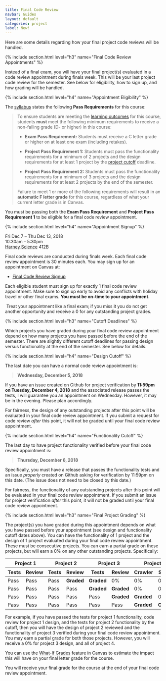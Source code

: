 ```yaml
---
title: Final Code Review
navbar: Guides
layout: default
categories: project
label: New!
---
```


Here are some details regarding how your final project code reviews will be handled.

{% include section.html level="h3" name="Final Code Review Appointments" %}

Instead of a final exam, you will have your final project(s) evaluated in a code review appointment during finals week. This will be your last project code review for the semester. See below for eligibility, how to sign up, and how grading will be handled.

{% include section.html level="h4" name="Appointment Eligibility" %}

<p>The <a href="{{ "syllabus.html" | relative_url }}">syllabus</a> states the following <strong>Pass Requirements</strong> for this course:</p>

<blockquote>
<p>To ensure students are meeting the <a href="https://usf-cs212-fall2018.github.io/syllabus.html#learning-outcomes">learning outcomes</a> for this course, students <strong>must</strong> meet the following minimum requirements to receive a non-failing grade (D- or higher) in this course:</p>

<ul>
  <li><p><strong>Exam Pass Requirement:</strong> Students must receive a C letter grade or higher on at least one exam (including retakes).</p></li>

  <li><p><strong>Project Pass Requirement 1:</strong> Students must pass the functionality requirements for a minimum of 2 projects and the design requirements for at least 1 project by the <a href="https://usf-cs212-fall2018.github.io/syllabus.html#important-dates">project cutoff</a> deadline.</p></li>

  <li><p><strong>Project Pass Requirement 2:</strong> Students must pass the functionality requirements for a minimum of 3 projects and the design requirements for at least 2 projects by the end of the semester.</p></li>
</ul>

<p>Failure to meet 1 or more of the following requirements will result in an <strong>automatic F letter grade</strong> for this course, regardless of what your current letter grade is in Canvas.</p>
</blockquote>

<p>You must be passing both the <strong>Exam Pass Requirement</strong> and <strong>Project Pass Requirement 1</strong> to be eligible for a final code review appointment.</p>

{% include section.html level="h4" name="Appointment Signup" %}

<p>
  <i class="fas fa-fw fa-calendar-alt"></i> Fri Dec 7 &ndash; Thu Dec 13, 2018<br>
  <i class="fas fa-fw fa-clock"></i> 10:30am &ndash; 5:30pm<br>
  <i class="fas fa-fw fa-map-marker-alt"></i> <a href="https://www.usfca.edu/campus-buildings-services/main-campus/harney-science">Harney Science</a> 412B
</p>

Final code reviews are conducted during finals week. Each final code review appointment is 30 minutes each. You may sign up for an appointment on Canvas at:

  - [Final Code Review Signup](https://usfca.instructure.com/calendar2#view_name=agenda&view_start=2018-12-07&find_appointment=course_1579367)

Each eligible student must sign up for exactly 1 final code review appointment. Make sure to sign up early to avoid any conflicts with holiday travel or other final exams. **You must be on-time to your appointment.**

<article class="message is-danger">
  <div class="message-body"><i class="far fa-exclamation-triangle"></i>&nbsp;Treat your appointment like a final exam; if you miss it you do not get another opportunity and receive a 0 for any outstanding project grades.</div>
</article>

{% include section.html level="h3" name="Cutoff Deadlines" %}

Which projects you have graded during your final code review appointment depend on how many projects you have passed before the end of the semester. There are slightly different cutoff deadlines for passing design versus functionality at the end of the semester. See below for details.

{% include section.html level="h4" name="Design Cutoff" %}

The last date you can have a normal code review appointment is:

> **Wednesday, December 5, 2018**

If you have an issue created on Github for project verification by <strong class="has-text-danger">11:59pm on Tuesday, December 4, 2018</strong> and the associated release passes the tests, I will guarantee you an appointment on Wednesday. However, it may be in the evening. Please plan accordingly.

For fairness, the design of any outstanding projects after this point will be evaluated in your final code review appointment. If you submit a request for code review *after* this point, it will not be graded until your final code review appointment.

{% include section.html level="h4" name="Functionality Cutoff" %}

The last day to have project functionality verified before your final code review appointment is:

> **Thursday, December 6, 2018**

Specifically, you must have a release that passes the functionality tests and an issue *properly* created on Github asking for verification by 11:59pm on this date. (The issue does not need to be closed by this date.)

For fairness, the functionality of any outstanding projects after this point will be evaluated in your final code review appointment. If you submit an issue for project verification *after* this point, it will not be graded until your final code review appointment.

{% include section.html level="h3" name="Final Project Grading" %}

The project(s) you have graded during this appointment depends on what you have passed before your appointment (see design and functionality cutoff dates above). You can have the functionality of 1 project and the design of 1 project evaluated during your final code review appointment. These must be consecutive projects. You can earn a partial grade on these projects, but will earn a 0% on any other outstanding projects. Specifically:

<table class="table is-hoverable">

<thead>
<tr>
  <th colspan="2" class="has-text-centered">Project 1</th>
  <th colspan="2" class="has-text-centered">Project 2</th>
  <th colspan="2" class="has-text-centered">Project 3</th>
  <th colspan="2" class="has-text-centered">Project 4</th>
</tr>

<tr>
  <th class="has-text-centered is-size-7">Tests</th>
  <th class="has-text-centered is-size-7">Review</th>

  <th class="has-text-centered is-size-7">Tests</th>
  <th class="has-text-centered is-size-7">Review</th>

  <th class="has-text-centered is-size-7">Tests</th>
  <th class="has-text-centered is-size-7">Review</th>

  <th class="has-text-centered is-size-7">Crawler</th>
  <th class="has-text-centered is-size-7">Search</th>
</tr>
</thead>

<tbody>
<tr>
  <td class="has-text-centered">Pass</td>
  <td class="has-text-centered">Pass</td>

  <td class="has-text-centered">Pass</td>
  <td class="has-text-centered"><strong class="has-text-primary">Graded</strong></td>

  <td class="has-text-centered"><strong class="has-text-primary">Graded</strong></td>
  <td class="has-text-centered">0%</td>

  <td class="has-text-centered">0%</td>
  <td class="has-text-centered">0%</td>
</tr>

<tr>
  <td class="has-text-centered">Pass</td>
  <td class="has-text-centered">Pass</td>

  <td class="has-text-centered">Pass</td>
  <td class="has-text-centered">Pass</td>

  <td class="has-text-centered"><strong class="has-text-primary">Graded</strong></td>
  <td class="has-text-centered"><strong class="has-text-primary">Graded</strong></td>

  <td class="has-text-centered">0%</td>
  <td class="has-text-centered">0%</td>
</tr>

<tr>
  <td class="has-text-centered">Pass</td>
  <td class="has-text-centered">Pass</td>

  <td class="has-text-centered">Pass</td>
  <td class="has-text-centered">Pass</td>

  <td class="has-text-centered">Pass</td>
  <td class="has-text-centered"><strong class="has-text-primary">Graded</strong></td>

  <td class="has-text-centered"><strong class="has-text-primary">Graded</strong></td>
  <td class="has-text-centered">0%</td>
</tr>

<tr>
  <td class="has-text-centered">Pass</td>
  <td class="has-text-centered">Pass</td>

  <td class="has-text-centered">Pass</td>
  <td class="has-text-centered">Pass</td>

  <td class="has-text-centered">Pass</td>
  <td class="has-text-centered">Pass</td>

  <td class="has-text-centered"><strong class="has-text-primary">Graded</strong></td>
  <td class="has-text-centered"><strong class="has-text-primary">Graded</strong></td>
</tr>
</tbody>

</table>

For example, if you have passed the tests for project 1 functionality, code review for project 1 design, and the tests for project 2 functionality by the cutoff, then you will have the design of project 2 reviewed and the functionality of project 3 verified during your final code review appointment. You may earn a partial grade for both those projects. However, you will receive a 0% for project 3 design, and all of project 4.

You can use the [What-If Grades](https://guides.instructure.com/m/4212/l/55065-how-do-i-approximate-my-assignment-scores-using-the-what-if-grades-feature) feature in Canvas to estimate the impact this will have on your final letter grade for the course.

You will receive your final grade for the course at the end of your final code review appointment.
